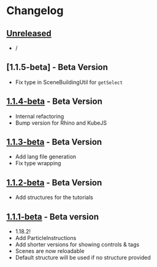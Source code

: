 # Changelog

## [Unreleased]
- /

## [1.1.5-beta] - Beta Version
- Fix type in SceneBuildingUtil for `getSelect`

## [1.1.4-beta] - Beta Version
- Internal refactoring
- Bump version for Rhino and KubeJS

## [1.1.3-beta] - Beta Version
- Add lang file generation
- Fix type wrapping

## [1.1.2-beta] - Beta Version
- Add structures for the tutorials

## [1.1.1-beta] - Beta version
- 1.18.2!
- Add ParticleInstructions
- Add shorter versions for showing controls & tags
- Scenes are now reloadable
- Default structure will be used if no structure provided

<!-- Versions -->
[unreleased]: https://github.com/AlmostReliable/ponderjs-forge/compare/v1.18-1.1.1...HEAD
[1.1.4-beta]: https://github.com/AlmostReliable/ponderjs-forge/releases/tag/v1.18-1.1.5-beta
[1.1.4-beta]: https://github.com/AlmostReliable/ponderjs-forge/releases/tag/v1.18-1.1.4-beta
[1.1.3-beta]: https://github.com/AlmostReliable/ponderjs-forge/releases/tag/v1.18-1.1.3-beta
[1.1.2-beta]: https://github.com/AlmostReliable/ponderjs-forge/releases/tag/v1.18-1.1.2-beta
[1.1.1-beta]: https://github.com/AlmostReliable/ponderjs-forge/releases/tag/v1.18-1.1.1-beta
